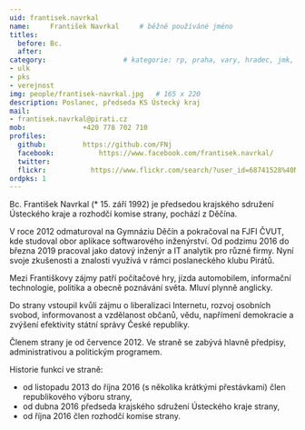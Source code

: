```yaml
---
uid: frantisek.navrkal
name:     František Navrkal  	# běžně používáné jméno
titles:
  before: Bc. 
  after:
category:                 	# kategorie: rp, praha, vary, hradec, jmk, senat
- ulk
- pks
- verejnost
img: people/frantisek-navrkal.jpg   # 165 x 220
description: Poslanec, předseda KS Ústecký kraj
mail:
- frantisek.navrkal@pirati.cz
mob:			  +420 778 702 710
profiles:
  github:         https://github.com/FNj
  facebook: 		  https://www.facebook.com/frantisek.navrkal/
  twitter: 
  flickr:     		https://www.flickr.com/search/?user_id=68741528%40N03&sort=date-taken-desc&text=franti%C5%A1ek%20navrkal&view_all=1
ordpks: 1
---
```


Bc. František Navrkal (* 15. září 1992) je předsedou krajského sdružení Ústeckého kraje a rozhodčí komise strany, pochází z Děčína.

V roce 2012 odmaturoval na Gymnáziu Děčín a pokračoval na FJFI ČVUT, kde studoval obor aplikace softwarového inženýrství. Od podzimu 2016 do března 2019 pracoval jako datový inženýr a IT analytik pro různé firmy. Nyní svoje zkušenosti a znalosti využívá v rámci poslaneckého klubu Pirátů.

Mezi Františkovy zájmy patří počítačové hry, jízda automobilem, informační technologie, politika a obecně poznávání světa. Mluví plynně anglicky.

Do strany vstoupil kvůli zájmu o liberalizaci Internetu, rozvoj osobních svobod, informovanost a vzdělanost občanů, vědu, napřímení demokracie a zvýšení efektivity státní správy České republiky.

Členem strany je od července 2012. Ve straně se zabývá hlavně předpisy, administrativou a politickým programem.

Historie funkcí ve straně:

* od listopadu 2013 do října 2016 (s několika krátkými přestávkami) člen republikového výboru strany,
* od dubna 2016 předseda krajského sdružení Ústeckého kraje strany,
* od října 2016 člen rozhodčí komise strany.

